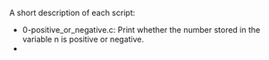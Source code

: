 A short description of each script:
+ 0-positive_or_negative.c: Print whether the number stored in the variable n is positive or negative.
+
